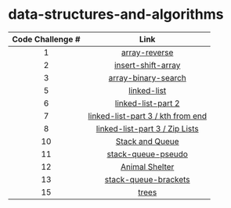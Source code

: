 # data-structures-and-algorithms
| Code Challenge # 	| Link 	|
|:---:	|:---:	|
| 1 	|[array-reverse](https://github.com/mshnas9/data-structures-and-algorithms/blob/main/array-reverse/README.md)|
| 2 	| [insert-shift-array](https://github.com/mshnas9/data-structures-and-algorithms/blob/main/Array-Insert-Shift/README.md ) 	| 
| 3 	|[array-binary-search](https://github.com/mshnas9/data-structures-and-algorithms/blob/main/array-binary-search/README.md)   | 
| 5 	|[linked-list](https://github.com/mshnas9/data-structures-and-algorithms/blob/main/linked-list/README.md)   | 
| 6 	|[linked-list-part 2](https://github.com/mshnas9/data-structures-and-algorithms/blob/main/linked-list/README.md)   | 
| 7 	|[linked-list-part 3 / kth from end](https://github.com/mshnas9/data-structures-and-algorithms/blob/main/linked-list/README.md)   | 
| 8 	|[linked-list-part 3 / Zip Lists](https://github.com/mshnas9/data-structures-and-algorithms/blob/main/linked-list/README.md)   | 
| 10 	|[Stack and Queue](https://github.com/mshnas9/data-structures-and-algorithms/blob/main/stack-and-queue/README.md)   | 
| 11 	|[stack-queue-pseudo](https://github.com/mshnas9/data-structures-and-algorithms/blob/main/stack-and-queue/cc11_README.md)   | 
| 12 	|[Animal Shelter](https://github.com/mshnas9/data-structures-and-algorithms/blob/main/stack-and-queue/cc12_README.md)   | 
| 13 	|[stack-queue-brackets](https://github.com/mshnas9/data-structures-and-algorithms/blob/main/stack-and-queue/cc13_README.md)   | 
| 15 	|[trees](https://github.com/mshnas9/data-structures-and-algorithms/blob/main/stack-and-queue/cc13_README.md)   | 





